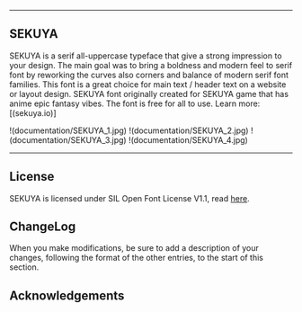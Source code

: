 ----

## SEKUYA

SEKUYA is a serif all-uppercase typeface that give a strong impression to your design. The main goal was to bring a boldness and modern feel
to serif font by reworking the curves also corners and balance of modern serif font families. This font is a great choice for main text / 
header text on a website or layout design. SEKUYA font originally created for SEKUYA game that has anime epic fantasy vibes. The font is free
for all to use. Learn more: [(sekuya.io)]

!(documentation/SEKUYA_1.jpg)
!(documentation/SEKUYA_2.jpg)
!(documentation/SEKUYA_3.jpg)
!(documentation/SEKUYA_4.jpg)

----

## License

SEKUYA is licensed under SIL Open Font License V1.1, read [here](https://github.com/kevinnseptian/SEKUYA/blob/main/OFL.txt).

## ChangeLog

When you make modifications, be sure to add a description of your changes, following the format of the other entries, to the start of this section.

## Acknowledgements

